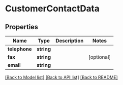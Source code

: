# CustomerContactData

## Properties
Name | Type | Description | Notes
------------ | ------------- | ------------- | -------------
**telephone** | **string** |  | 
**fax** | **string** |  | [optional] 
**email** | **string** |  | 

[[Back to Model list]](../../README.md#documentation-for-models) [[Back to API list]](../../README.md#documentation-for-api-endpoints) [[Back to README]](../../README.md)

